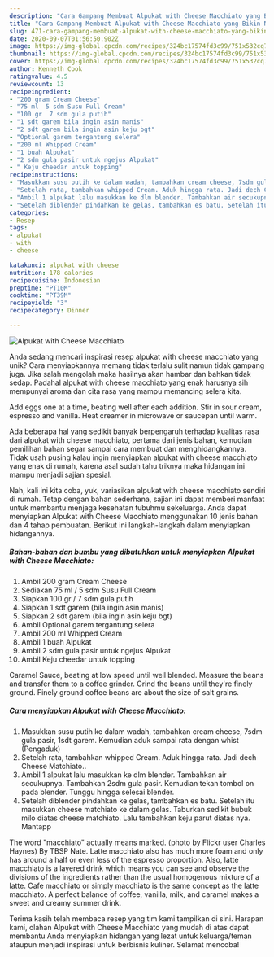 ```yaml
---
description: "Cara Gampang Membuat Alpukat with Cheese Macchiato yang Bikin Ngiler"
title: "Cara Gampang Membuat Alpukat with Cheese Macchiato yang Bikin Ngiler"
slug: 471-cara-gampang-membuat-alpukat-with-cheese-macchiato-yang-bikin-ngiler
date: 2020-09-07T01:56:50.902Z
image: https://img-global.cpcdn.com/recipes/324bc17574fd3c99/751x532cq70/alpukat-with-cheese-macchiato-foto-resep-utama.jpg
thumbnail: https://img-global.cpcdn.com/recipes/324bc17574fd3c99/751x532cq70/alpukat-with-cheese-macchiato-foto-resep-utama.jpg
cover: https://img-global.cpcdn.com/recipes/324bc17574fd3c99/751x532cq70/alpukat-with-cheese-macchiato-foto-resep-utama.jpg
author: Kenneth Cook
ratingvalue: 4.5
reviewcount: 13
recipeingredient:
- "200 gram Cream Cheese"
- "75 ml  5 sdm Susu Full Cream"
- "100 gr  7 sdm gula putih"
- "1 sdt garem bila ingin asin manis"
- "2 sdt garem bila ingin asin keju bgt"
- "Optional garem tergantung selera"
- "200 ml Whipped Cream"
- "1 buah Alpukat"
- "2 sdm gula pasir untuk ngejus Alpukat"
- " Keju cheedar untuk topping"
recipeinstructions:
- "Masukkan susu putih ke dalam wadah, tambahkan cream cheese, 7sdm gula pasir, 1sdt garem. Kemudian aduk sampai rata dengan whist (Pengaduk)"
- "Setelah rata, tambahkan whipped Cream. Aduk hingga rata. Jadi dech Cheese Matchiato.."
- "Ambil 1 alpukat lalu masukkan ke dlm blender. Tambahkan air secukupnya. Tambahkan 2sdm gula pasir. Kemudian tekan tombol on pada blender. Tunggu hingga selesai blender."
- "Setelah diblender pindahkan ke gelas, tambahkan es batu. Setelah itu masukkan cheese matchiato ke dalam gelas. Taburkan sedikit bubuk milo diatas cheese matchiato. Lalu tambahkan keju parut diatas nya. Mantapp"
categories:
- Resep
tags:
- alpukat
- with
- cheese

katakunci: alpukat with cheese 
nutrition: 178 calories
recipecuisine: Indonesian
preptime: "PT10M"
cooktime: "PT39M"
recipeyield: "3"
recipecategory: Dinner

---
```



![Alpukat with Cheese Macchiato](https://img-global.cpcdn.com/recipes/324bc17574fd3c99/751x532cq70/alpukat-with-cheese-macchiato-foto-resep-utama.jpg)

Anda sedang mencari inspirasi resep alpukat with cheese macchiato yang unik? Cara menyiapkannya memang tidak terlalu sulit namun tidak gampang juga. Jika salah mengolah maka hasilnya akan hambar dan bahkan tidak sedap. Padahal alpukat with cheese macchiato yang enak harusnya sih mempunyai aroma dan cita rasa yang mampu memancing selera kita.

Add eggs one at a time, beating well after each addition. Stir in sour cream, espresso and vanilla. Heat creamer in microwave or saucepan until warm.

Ada beberapa hal yang sedikit banyak berpengaruh terhadap kualitas rasa dari alpukat with cheese macchiato, pertama dari jenis bahan, kemudian pemilihan bahan segar sampai cara membuat dan menghidangkannya. Tidak usah pusing kalau ingin menyiapkan alpukat with cheese macchiato yang enak di rumah, karena asal sudah tahu triknya maka hidangan ini mampu menjadi sajian spesial.


Nah, kali ini kita coba, yuk, variasikan alpukat with cheese macchiato sendiri di rumah. Tetap dengan bahan sederhana, sajian ini dapat memberi manfaat untuk membantu menjaga kesehatan tubuhmu sekeluarga. Anda dapat menyiapkan Alpukat with Cheese Macchiato menggunakan 10 jenis bahan dan 4 tahap pembuatan. Berikut ini langkah-langkah dalam menyiapkan hidangannya.

<!--inarticleads1-->

##### Bahan-bahan dan bumbu yang dibutuhkan untuk menyiapkan Alpukat with Cheese Macchiato:

1. Ambil 200 gram Cream Cheese
1. Sediakan 75 ml / 5 sdm Susu Full Cream
1. Siapkan 100 gr / 7 sdm gula putih
1. Siapkan 1 sdt garem (bila ingin asin manis)
1. Siapkan 2 sdt garem (bila ingin asin keju bgt)
1. Ambil Optional garem tergantung selera
1. Ambil 200 ml Whipped Cream
1. Ambil 1 buah Alpukat
1. Ambil 2 sdm gula pasir untuk ngejus Alpukat
1. Ambil  Keju cheedar untuk topping


Caramel Sauce, beating at low speed until well blended. Measure the beans and transfer them to a coffee grinder. Grind the beans until they&#39;re finely ground. Finely ground coffee beans are about the size of salt grains. 

<!--inarticleads2-->

##### Cara menyiapkan Alpukat with Cheese Macchiato:

1. Masukkan susu putih ke dalam wadah, tambahkan cream cheese, 7sdm gula pasir, 1sdt garem. Kemudian aduk sampai rata dengan whist (Pengaduk)
1. Setelah rata, tambahkan whipped Cream. Aduk hingga rata. Jadi dech Cheese Matchiato..
1. Ambil 1 alpukat lalu masukkan ke dlm blender. Tambahkan air secukupnya. Tambahkan 2sdm gula pasir. Kemudian tekan tombol on pada blender. Tunggu hingga selesai blender.
1. Setelah diblender pindahkan ke gelas, tambahkan es batu. Setelah itu masukkan cheese matchiato ke dalam gelas. Taburkan sedikit bubuk milo diatas cheese matchiato. Lalu tambahkan keju parut diatas nya. Mantapp


The word &#34;macchiato&#34; actually means marked. (photo by Flickr user Charles Haynes) By TBSP Nate. Latte macchiato also has much more foam and only has around a half or even less of the espresso proportion. Also, latte macchiato is a layered drink which means you can see and observe the divisions of the ingredients rather than the usual homogenous mixture of a latte. Cafe macchiato or simply macchiato is the same concept as the latte macchiato. A perfect balance of coffee, vanilla, milk, and caramel makes a sweet and creamy summer drink. 

Terima kasih telah membaca resep yang tim kami tampilkan di sini. Harapan kami, olahan Alpukat with Cheese Macchiato yang mudah di atas dapat membantu Anda menyiapkan hidangan yang lezat untuk keluarga/teman ataupun menjadi inspirasi untuk berbisnis kuliner. Selamat mencoba!
